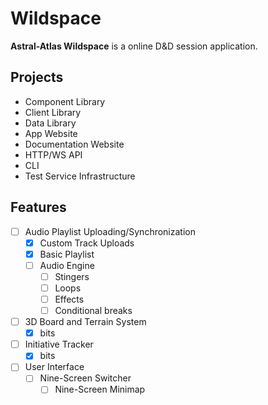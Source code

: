 # Wildspace

**Astral-Atlas Wildspace** is a online D&D session application.

## Projects
- Component Library
- Client Library
- Data Library
- App Website
- Documentation Website
- HTTP/WS API
- CLI
- Test Service Infrastructure

## Features

- [ ] Audio Playlist Uploading/Synchronization
  - [x] Custom Track Uploads
  - [X] Basic Playlist
  - [ ] Audio Engine
    - [ ] Stingers
    - [ ] Loops
    - [ ] Effects
    - [ ] Conditional breaks
- [ ] 3D Board and Terrain System
  - [X] bits
- [ ] Initiative Tracker
  - [X] bits
- [ ] User Interface
  - [ ] Nine-Screen Switcher
    - [ ] Nine-Screen Minimap